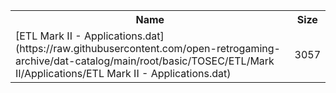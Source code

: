 <table>
<tr><th>Name</th><th>Size</th></tr>
<tr><td>[ETL Mark II - Applications.dat](https://raw.githubusercontent.com/open-retrogaming-archive/dat-catalog/main/root/basic/TOSEC/ETL/Mark II/Applications/ETL Mark II - Applications.dat)</td><td>3057</td></tr>
</table>
